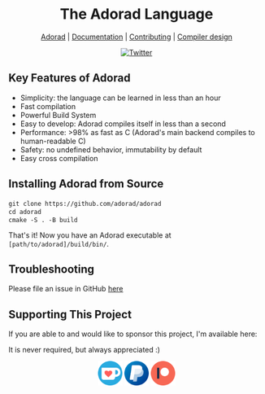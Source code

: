 <div align="center">
<!-- <p>
    <img width="80" src="https://raw.githubusercontent.com/AdoradLang/Adorad-logo/master/dist/adorad-logo.svg?sanitize=true">
</p> -->
<h1>The Adorad Language</h1>

[Adorad](https://github.com/AdoradLang/Adorad) |
[Documentation](https://github.com/AdoradLang/adorad/blob/master/doc/docs.md) |
[Contributing](https://github.com/AdoradLang/adorad/blob/master/CONTRIBUTING.md) |
[Compiler design](https://github.com/AdoradLang/adorad/blob/master/COMPILER.md)

</div>
<div align="center">

<!--
[![Build Status][WorkflowBadge]][WorkflowUrl]
-->
<!-- [![Sponsor][SponsorBadge]][SponsorUrl]
[![Patreon][PatreonBadge]][PatreonUrl]
[![Discord][DiscordBadge]][DiscordUrl] -->
[![Twitter][TwitterUrl]][TwitterBadge]

</div>

## Key Features of Adorad

- Simplicity: the language can be learned in less than an hour
- Fast compilation
- Powerful Build System
- Easy to develop: Adorad compiles itself in less than a second
- Performance: >98% as fast as C (Adorad's main backend compiles to human-readable C)
- Safety: no undefined behavior, immutability by default
- Easy cross compilation

## Installing Adorad from Source

```shell
git clone https://github.com/adorad/adorad
cd adorad
cmake -S . -B build
```

That's it! Now you have an Adorad executable at `[path/to/adorad]/build/bin/`. 


## Troubleshooting
Please file an issue in GitHub [here](https://github.com/AdoradLang/adorad/issues)
<!--
Please see the [Troubleshooting](https://github.com/AdoradLang/adorad/wiki/Troubleshooting) section on our [wiki page](https://github.com/AdoradLang/adorad/wiki)
-->


## Supporting This Project

If you are able to and would like to sponsor this project, I'm available here: 

It is never required, but always appreciated :)

<p align="center">
<!--    <a href="https://www.buymeacoffee.com/jasmcaus" target = "_blank"><img alt="Buy Jason a Coffee" width="48px" src="https://raw.githubusercontent.com/adi1090x/files/master/other/1.png"></a> -->
    <a href="https://www.ko-fi.com/jasmcaus" target="_blank"><img alt="Buy Jason a Coffee" width="48px" src="https://raw.githubusercontent.com/adi1090x/files/master/other/2.png"></a>
    <a href="https://www.paypal.me/jasmcaus" target="_blank"><img alt="Buy Jason a Coffee" width="48px" src="https://raw.githubusercontent.com/adi1090x/files/master/other/3.png"></a>
    <a href="https://www.patreon.com/jasmcaus" target="_blank"><img alt="Buy Jason a Coffee" width=48px src="https://raw.githubusercontent.com/adi1090x/files/master/other/4.png"></a>
</p>



[TwitterBadge]: https://twitter.com/jasmcaus
[TwitterUrl]: https://img.shields.io/twitter/follow/jasmcaus.svg?style=flatl&label=Follow&logo=twitter&logoColor=white&color=1da1f2
